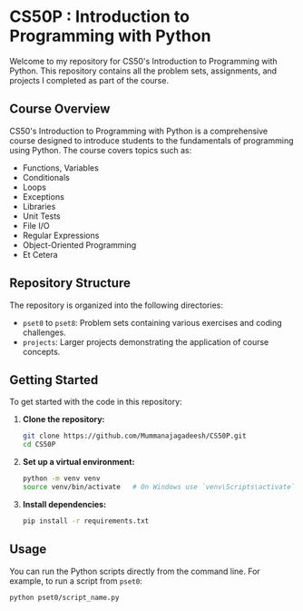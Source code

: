 # CS50P : Introduction to Programming with Python

Welcome to my repository for CS50's Introduction to Programming with Python. This repository contains all the problem sets, assignments, and projects I completed as part of the course.

## Course Overview

CS50's Introduction to Programming with Python is a comprehensive course designed to introduce students to the fundamentals of programming using Python. The course covers topics such as:

- Functions, Variables
- Conditionals
- Loops
- Exceptions
- Libraries
- Unit Tests
- File I/O
- Regular Expressions
- Object-Oriented Programming
- Et Cetera

## Repository Structure

The repository is organized into the following directories:

- `pset0` to `pset8`: Problem sets containing various exercises and coding challenges.
- `projects`: Larger projects demonstrating the application of course concepts.

## Getting Started

To get started with the code in this repository:

1. **Clone the repository:**

    ```sh
    git clone https://github.com/Mummanajagadeesh/CS50P.git
    cd CS50P
    ```

2. **Set up a virtual environment:**

    ```sh
    python -m venv venv
    source venv/bin/activate   # On Windows use `venv\Scripts\activate`
    ```

3. **Install dependencies:**

    ```sh
    pip install -r requirements.txt
    ```

## Usage

You can run the Python scripts directly from the command line. For example, to run a script from `pset0`:

```sh
python pset0/script_name.py
